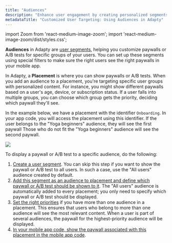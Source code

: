 ```yaml
---
title: "Audiences"
description: "Enhance user engagement by creating personalized segments with Adapty's Audiences feature, enabling tailored paywalls or A/B tests for specific user groups based on various filters. Learn how to target users effectively and optimize content delivery"
metadataTitle: "Customized User Targeting: Using Audiences in Adapty"
---
```


import Zoom from 'react-medium-image-zoom';
import 'react-medium-image-zoom/dist/styles.css';

**Audiences** in Adapty are [user segments](segments), helping you customize paywalls or A/B tests for specific groups of your users. You can set up these segments using special filters to make sure the right users see the right paywalls in your mobile app.

In Adapty, a **Placement** is where you can show paywalls or A/B tests. When you add an audience to a placement, you're targeting specific user groups with personalized content. For instance, you might show different paywalls based on a user's age, device, or subscription status. If a user falls into multiple groups, you can choose which group gets the priority, deciding which paywall they'll see.

In the example below, we have a placement with the identifier `Onboarding`. In your app code, you will access the placement using this identifier. If the user belongs to the "Yoga beginners" audience, they will see the first paywall Those who do not fit the "Yoga beginners" audience will see the second paywall.


<Zoom>
  <img src={require('./img/6bf7797-1_1.webp').default}
  style={{
    border: '1px solid #727272', /* border width and color */
    width: '700px', /* image width */
    display: 'block', /* for alignment */
    margin: '0 auto' /* center alignment */
  }}
/>
</Zoom>





To display a paywall or A/B test to a specific audience, do the following:

1. [Create a user segment](segments#creation). You can skip this step if you want to show the paywall or A/B test to all users. In such a case, use the "All users" audience created by default.
2. [Add this segment as an audience to placement and define which paywall or A/B test should be shown to it](add-audience-paywall-ab-test). The "All users" audience is automatically added to every placement; you only need to specify which paywall or A/B test should be displayed.
3. [Set the right priorities](change-audience-priority) if you have more than one audience in a placement. This ensures that users who belong to more than one audience will see the most relevant content. When a user is part of several audiences, the paywall for the highest-priority audience will be displayed.
4. [In your mobile app code, show the paywall associated with this placement in the mobile app code](display-pb-paywalls).